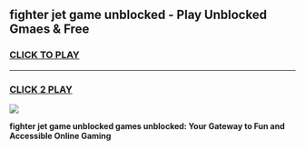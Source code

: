 
## fighter jet game unblocked - Play Unblocked Gmaes & Free
<h3>
<a href="https://premium.freeplayer.one?title=fighter_jet_game_unblocked&ref=19F">CLICK TO PLAY</a></h3>
<hr>

<h3>
<a href="https://premium.freeplayer.one?title=fighter_jet_game_unblocked&ref=19F">CLICK 2 PLAY</a>
  
</h3>

<a href="https://premium.freeplayer.one?title=fighter_jet_game_unblocked&ref=19F/"><img src="https://clearcache.store/games.png"></a>


**fighter jet game unblocked games unblocked: Your Gateway to Fun and Accessible Online Gaming**
